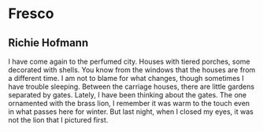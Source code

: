 # Fresco
## Richie Hofmann
I have come again to the perfumed city.
Houses with tiered porches, some decorated with shells.
You know from the windows that the houses
are from a different time. I am not
to blame for what changes, though sometimes
I have trouble sleeping.
Between the carriage houses,
there are little gardens separated by gates.
Lately, I have been thinking about the gates.
The one ornamented with the brass lion, I remember
it was warm to the touch
even in what passes here for winter.
But last night, when I closed my eyes,
it was not the lion that I pictured first.